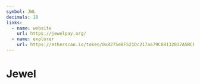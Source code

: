 ```yaml
---
symbol: JWL
decimals: 18
links:
  - name: website
    url: https://jewelpay.org/
  - name: explorer
    url: https://etherscan.io/token/0x8275eBF521Dc217aa79C88132017A5BCEf001dd9
---
```


# Jewel
